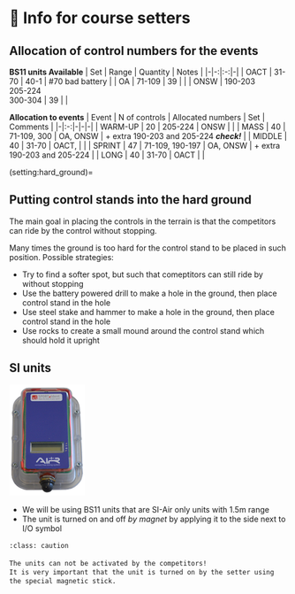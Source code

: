 # 🧭 Info for course setters

## Allocation of control numbers for the events

**BS11 units Available**
| Set | Range | Quantity | Notes |
|-|-:|:-:|-|
| OACT | 31-70 | 40-1 | #70 bad battery |
| OA | 71-109 | 39 | |
| ONSW | 190-203<br/>205-224<br/>300-304 | 39 | |


**Allocation to events**
| Event | N of controls | Allocated numbers | Set | Comments |
|-|:-:|-|-|-|
| WARM-UP | 20 | 205-224 | ONSW | |
| MASS | 40 | 71-109, 300 | OA, ONSW | + extra 190-203 and 205-224 ***check!*** |
| MIDDLE | 40 | 31-70 | OACT, | |
| SPRINT | 47 | 71-109, 190-197 | OA, ONSW | + extra 190-203 and 205-224 |
| LONG | 40 | 31-70 | OACT | |

(setting:hard_ground)=
## Putting control stands into the hard ground

The main goal in placing the controls in the terrain is that the competitors can ride by the control without stopping.

Many times the ground is too hard for the control stand to be placed in such position.
Possible strategies:

- Try to find a softer spot, but such that comeptitors can still ride by without stopping
- Use the battery powered drill to make a hole in the ground, then place control stand in the hole
- Use steel stake and hammer to make a hole in the ground, then place control stand in the hole
- Use rocks to create a small mound around the control stand which should hold it upright



## SI units

![bs11bs](_static/img/bs11bs.png)

- We will be using BS11 units that are SI-Air only units with 1.5m range
- The unit is turned on and off *by magnet* by applying it to the side next to I/O symbol

```{admonition} Activating BS11 units
:class: caution

The units can not be activated by the competitors!  
It is very important that the unit is turned on by the setter using the special magnetic stick.
```


